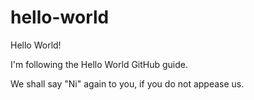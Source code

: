 # hello-world

Hello World!

I'm following the Hello World GitHub guide.

We shall say "Ni" again to you, if you do not appease us.
